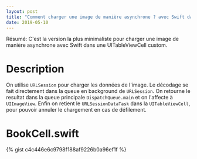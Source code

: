 ```yaml
---
layout: post
title: "Comment charger une image de manière asynchrone ? avec Swift dans une UITableViewCell custom"
date: 2019-05-10
---
```



Résumé: C'est la version la plus minimaliste pour charger une image de manière asynchrone avec Swift dans une UITableViewCell custom.


# Description

On utilise `URLSession` pour charger les données de l'image. Le décodage se fait directement dans la queue en background de `URLSession`. On retourne le resultat dans la queue principale `DispatchQueue.main` et on l'affecte à `UIImageView`. Enfin 
on retient le `URLSessionDataTask` dans la `UITableViewCell`, pour pouvoir annuler le chargement en cas de défilement.

# BookCell.swift

{% gist c4c446e6c9798f188af9226b0a96ef1f %}
